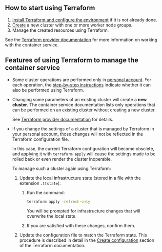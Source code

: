 ## How to start using Terraform

1. [Install Terraform and configure the environment](/en/tools-for-using-services/terraform/quick-start) if it is not already done.
1. [Create](../../create-cluster/create-terraform/) a new cluster with one or more worker node groups.
1. Manage the created resources using Terraform.

See the [Terraform provider documentation](https://github.com/vk-cs/terraform-provider-vkcs/tree/master/docs) for more information on working with the container service.

## Features of using Terraform to manage the container service

- Some cluster operations are performed only in [personal account](../../../../../tools-for-using-services/account). For each operation, the [step-by-step instructions](../../../service-management) indicate whether it can also be performed using Terraform.

- Changing some parameters of an existing cluster will create a **new cluster**. The container service documentation lists only operations that can be performed on an existing cluster without creating a new cluster.

  See [Terraform provider documentation](https://github.com/vk-cs/terraform-provider-vkcs/blob/master/docs/resources/kubernetes_cluster.md#argument-reference) for details.

- If you change the settings of a cluster that is managed by Terraform in your personal account, those changes will not be reflected in the Terraform configuration file.

  In this case, the current Terraform configuration will become obsolete, and applying it with `terraform apply` will cause the settings made to be rolled back or even render the cluster inoperable.

  To manage such a cluster again using Terraform:

  1. Update the local infrastructure state (stored in a file with the extension `.tfstate`):

     1. Run the command:

        ```bash
        terraform apply -refresh-only
        ```

        You will be prompted for infrastructure changes that will overwrite the local state.

     1. If you are satisfied with these changes, confirm them.

  1. Update the configuration file to match the Terraform state. This procedure is described in detail in the [Create configuration](https://learn.hashicorp.com/tutorials/terraform/state-import?in=terraform/state#create-configuration) section of the Terraform documentation.
